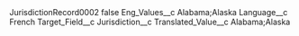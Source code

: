 <?xml version="1.0" encoding="UTF-8"?>
<CustomMetadata xmlns="http://soap.sforce.com/2006/04/metadata" xmlns:xsi="http://www.w3.org/2001/XMLSchema-instance" xmlns:xsd="http://www.w3.org/2001/XMLSchema">
    <label>JurisdictionRecord0002</label>
    <protected>false</protected>
    <values>
        <field>Eng_Values__c</field>
        <value xsi:type="xsd:string">Alabama;Alaska</value>
    </values>
    <values>
        <field>Language__c</field>
        <value xsi:type="xsd:string">French</value>
    </values>
    <values>
        <field>Target_Field__c</field>
        <value xsi:type="xsd:string">Jurisdiction__c</value>
    </values>
    <values>
        <field>Translated_Value__c</field>
        <value xsi:type="xsd:string">Alabama;Alaska</value>
    </values>
</CustomMetadata>
